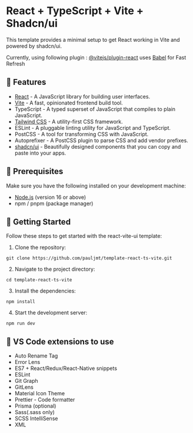 # React + TypeScript + Vite + Shadcn/ui

This template provides a minimal setup to get React working in Vite and powered by shadcn/ui.

Currently, using following plugin :
[@vitejs/plugin-react](https://github.com/vitejs/vite-plugin-react/blob/main/packages/plugin-react/README.md) uses [Babel](https://babeljs.io/) for Fast Refresh

## :game_die: Features

- [React](https://react.dev/) - A JavaScript library for building user interfaces.
- [Vite](https://vitejs.dev/) - A fast, opinionated frontend build tool.
- TypeScript - A typed superset of JavaScript that compiles to plain JavaScript.
- [Tailwind CSS](https://tailwindcss.com/) - A utility-first CSS framework.
- ESLint - A pluggable linting utility for JavaScript and TypeScript.
- PostCSS - A tool for transforming CSS with JavaScript.
- Autoprefixer - A PostCSS plugin to parse CSS and add vendor prefixes.
- [shadcn/ui](https://ui.shadcn.com/) - Beautifully designed components that you can copy and paste into your apps.

## :scroll: Prerequisites

Make sure you have the following installed on your development machine:

- [Node.js](https://nodejs.org/en/download/) (version 16 or above)
- npm / pnpm (package manager)

## :rocket: Getting Started

Follow these steps to get started with the react-vite-ui template:

1. Clone the repository:

`git clone https://github.com/pauljmt/template-react-ts-vite.git`

2. Navigate to the project directory:

`cd template-react-ts-vite`

3. Install the dependencies:

`npm install`

4. Start the development server:

`npm run dev`

## :cookie: VS Code extensions to use

- Auto Rename Tag
- Error Lens
- ES7 + React/Redux/React-Native snippets
- ESLint
- Git Graph
- GitLens
- Material Icon Theme
- Prettier - Code formatter
- Prisma (optional)
- Sass(.sass only)
- SCSS IntelliSense
- XML
